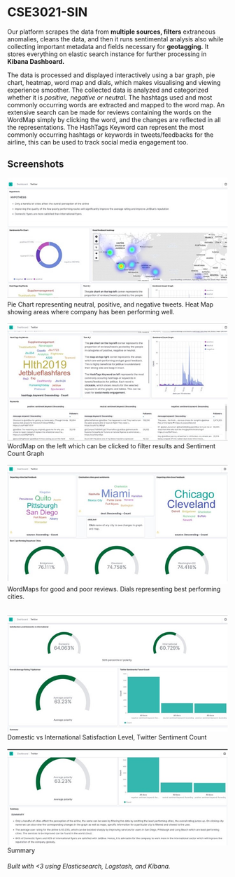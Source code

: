 # CSE3021-SIN
Our platform scrapes the data from **multiple sources, filters** extraneous anomalies, cleans the data, and then it runs sentimental analysis also while collecting important metadata and fields necessary for **geotagging.** It stores everything on elastic search instance for further processing in **Kibana Dashboard.**

The data is processed and displayed interactively using a bar graph, pie chart, heatmap, word map and dials, which makes visualising and viewing experience smoother.
The collected data is analyzed and categorized whether it is *positive, negative or neutral*. The hashtags used and most commonly occurring words are extracted and mapped to the word map. An extensive search can be made for reviews containing the words on the WordMap simply by clicking the word, and the changes are reflected in all the representations. The HashTags Keyword can represent the most commonly occurring hashtags or keywords in tweets/feedbacks for the airline, this can be used to track social media engagement too.

## Screenshots

<p>
<img src="screenshots/1.jpg"><br>
Pie Chart representing neutral, positive, and negative tweets. Heat Map showing areas where company has been performing well.<br>
</p>

<p>
<img src="screenshots/2.jpg"><br>
WordMap on the left which can be clicked to filter results and Sentiment Count Graph<br>
</p>

<p>
<img src="screenshots/3.jpg"><br>
WordMaps for good and poor reviews. Dials representing best performing cities.<br>
<br>
</p>

<p>
<img src="screenshots/4.jpg"><br>
Domestic vs International Satisfaction Level, Twitter Sentiment Count<br>
</p>

<p>
<img src="screenshots/5.jpg"><br>
Summary<br>
</p>
<h6>Built with <3 using Elasticsearch, Logstash, and Kibana.</h6>
